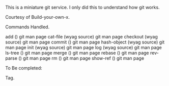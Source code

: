 

This is a miniature git service.
I only did this to understand how git works. 

Courtesy of Build-your-own-x. 

Commands Handled. 


add () git man page
cat-file (wyag source) git man page
checkout (wyag source) git man page
commit () git man page
hash-object (wyag source) git man page
init (wyag source) git man page
log (wyag source) git man page
ls-tree () git man page
merge () git man page
rebase () git man page
rev-parse () git man page
rm () git man page
show-ref () git man page

To Be completed: 

Tag.
